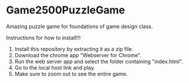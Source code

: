 # Game2500PuzzleGame
Amazing puzzle game for foundations of game design class.

Instructions for how to install!!!

1. Install this repository by extracting it as a zip file.
2. Download the chrome app "Webserver for Chrome".
3. Run the web server app and select the folder containing "index.html".
4. Go to the local host link and play.
5. Make sure to zoom out to see the entire game.
